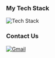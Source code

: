 <h3 align="left">My Tech Stack</h3>

![Tech Stack](https://skillicons.dev/icons?i=arduino,bash,bootstrap,css,debian,django,electron,fastapi,figma,firebase,flask,html,js,kali,linux,materialui,nextjs,nodejs,npm,nuxtjs,ps,py,pytorch,qt,r,react,rust,supabase,svelte,tailwind,tauri,ts,vercel,vue,webflow,zig&theme=dark&perline=9
)

<h3 align="left">Contact Us</h3>

<a href="mailto:ufuayk@gmail.com">
  <img src="https://skillicons.dev/icons?i=gmail" alt="Gmail">
</a>
